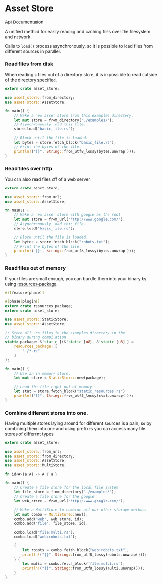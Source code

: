# Asset Store

[Api Documentation](http://tyoverby.com/asset_store/asset_store/trait.AssetStore.html)

A unified method for easily reading and caching files over the filesystem
and network.

Calls to `load()` process asynchronously, so it is possible to load files
from different sources in parallel.

### Read files from disk

When reading a files out of a directory store, it is impossible to read outside
of the directory specified.

```rust
extern crate asset_store;

use asset_store::from_directory;
use asset_store::AssetStore;

fn main() {
    // Make a new asset store from this examples directory.
    let mut store = from_directory("./examples/");
    // Asynchronously load this file.
    store.load("basic_file.rs");

    // Block until the file is loaded.
    let bytes = store.fetch_block("basic_file.rs");
    // Print the bytes of the file.
    println!("{}", String::from_utf8_lossy(bytes.unwrap()));
}

```

### Read files over http

You can also read files off of a web server.

```rust
extern crate asset_store;

use asset_store::from_url;
use asset_store::AssetStore;

fn main() {
    // Make a new asset store with google as the root
    let mut store = from_url("http://www.google.com/");
    // Asynchronously load this file.
    store.load("basic_file.rs");

    // Block until the file is loaded.
    let bytes = store.fetch_block("robots.txt");
    // Print the bytes of the file.
    println!("{}", String::from_utf8_lossy(bytes.unwrap()));
}

```

### Read files out of memory

If your files are small enough, you can bundle them into your binary by using
[resources-package](https://github.com/tomaka/rust-package.git).

```rust
#![feature(phase)]

#[phase(plugin)]
extern crate resources_package;
extern crate asset_store;

use asset_store::StaticStore;
use asset_store::AssetStore;

// Store all .rs files in the examples directory in the
// binary during compilation
static package: &'static [(&'static [u8], &'static [u8])] =
    resources_package!([
        "./*.rs"
    ]
);

fn main() {
    // Use an in memory store.
    let mut store = StaticStore::new(package);

    // Load the file right out of memory.
    let stat = store.fetch_block("static_resources.rs");
    println!("{}", String::from_utf8_lossy(stat.unwrap()));
}

```

### Combine different stores into one.

Having multiple stores laying around for different sources is a pain, so
by combining them into one and using prefixes you can access many
file stores of different types.

```rust
extern crate asset_store;

use asset_store::from_url;
use asset_store::from_directory;
use asset_store::AssetStore;
use asset_store::MultiStore;

fn id<A>(a:A) -> A { a }

fn main() {
    // Create a file store for the local file system
    let file_store = from_directory("./examples/");
    // Create a file store for the google
    let web_store = from_url("http://www.google.com/");

    // Make a MultiStore to combine all our other storage methods
    let mut combo = MultiStore::new();
    combo.add("web", web_store, id);
    combo.add("file", file_store, id);

    combo.load("file:multi.rs");
    combo.load("web:robots.txt");

    {
        let robots = combo.fetch_block("web:robots.txt");
        println!("{}", String::from_utf8_lossy(robots.unwrap()));
    } {
        let multi = combo.fetch_block("file:multi.rs");
        println!("{}", String::from_utf8_lossy(multi.unwrap()));
    }
}


```
